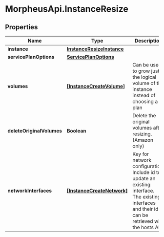 # MorpheusApi.InstanceResize

## Properties

Name | Type | Description | Notes
------------ | ------------- | ------------- | -------------
**instance** | [**InstanceResizeInstance**](InstanceResizeInstance.md) |  | [optional] 
**servicePlanOptions** | [**ServicePlanOptions**](ServicePlanOptions.md) |  | [optional] 
**volumes** | [**[InstanceCreateVolume]**](InstanceCreateVolume.md) | Can be used to grow just the logical volume of the instance instead of choosing a plan | [optional] 
**deleteOriginalVolumes** | **Boolean** | Delete the original volumes after resizing. (Amazon only) | [optional] [default to false]
**networkInterfaces** | [**[InstanceCreateNetwork]**](InstanceCreateNetwork.md) | Key for network configuration. Include id to update an existing interface. The existing interfaces and their id can be retrieved with the hosts API. | [optional] 


